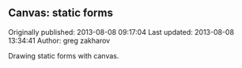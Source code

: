 ## Canvas: static forms

Originally published: 2013-08-08 09:17:04
Last updated: 2013-08-08 13:34:41
Author: greg zakharov

Drawing static forms with canvas.